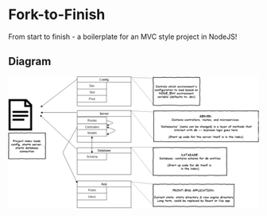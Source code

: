 # Fork-to-Finish
From start to finish - a boilerplate for an MVC style project in NodeJS!

## Diagram
![alt text](documentation/design-overview.png "Design Overview - Subject to Change")

